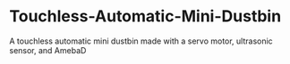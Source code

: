 # Touchless-Automatic-Mini-Dustbin
A touchless automatic mini dustbin made with a servo motor, ultrasonic sensor, and AmebaD
